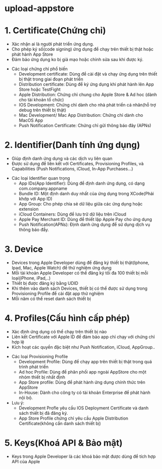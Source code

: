 # upload-appstore

# 1. Certificate(Chứng chỉ)
  - Xác nhận ai là người phát triển ứng dụng.
  - Cho phép ký số(code signing) ứng dụng để chạy trên thiết bị thật hoặc phát hành App Store
  - Đảm bảo ứng dụng ko bị giả mạo hoặc chỉnh sửa sau khi được ký.
  * Các loại chứng chỉ phổ biến
    - Development certificate: Dùng để cài đặt và chạy ứng dụng trên thiết bị thật trong giai đoạn phát triển
    - Distribution certificate: Dùng để ký ứng dụng khi phát hành lên App Store hoặc TestFight
    - Apple Distribution: Chứng chỉ chung cho Apple Store & Ad hoc (dành cho tài khoản tổ chức)
    - IOS Development: Chứng chỉ dành cho nhà phát triển cá nhân(hỗ trợ debug trên thiết bị thật)
    - Mac Development/ Mac App Distribution: Chứng chỉ dành cho MacOS App
    - Push Notification Certificate: Chứng chỉ gửi thông báo đây (APNs)

# 2. Identifier(Danh tính ứng dụng)
  - Giúp định danh ứng dụng và các dịch vụ liên quan
  - Được sử dụng để liên kết với Certificates, Provisioning Profiles, và Capabilities (Push Notifications, iCloud, In-App Purchases...)
  * Các loại Identifier quan trọng
    - App IDs(App Identifier): Dùng để định danh ứng dụng, có dạng com.company.appname
    - Bundle ID: Một định danh duy nhất của ứng dụng trong XCode(Phải khớp với App ID)
    - App Group: Cho phép chia sẻ dữ liệu giữa các ứng dụng hoặc extension
    - iCloud Containers: Dùng để lưu trữ dữ liệu trên iCloud
    - Apple Pay Merchant ID: Dùng để thiết lập Apple Pay cho ứng dụng
    - Push Notification(APNs): Định danh ứng dụng để sử dụng dịch vụ thông báo đẩy.
   
# 3. Device
  - Devices trong Apple Developer dùng để đăng ký thiết bị thật(Iphone, Ipad, Mac, Apple Watch) để thử nghiệm ứng dụng 
  - Mỗi tài khoản Apple Developer có thể đăng ký tối đa 100 thiết bị mỗi loại(iPhone, iPad,..)
  - Thiết bị được đăng ký bằng UDID
  - Khi thêm vào danh sách Devices, thiết bị có thể được sử dụng trong Provisioning Profile để cài đặt app thử nghiệm
  - Mỗi năm có thể reset danh sách thiết bị

# 4. Profiles(Cấu hình cấp phép)
  - Xác định ứng dụng có thể chạy trên thiết bị nào
  - Liên kết Certificate với Apple ID để đảm bảo app chỉ chạy với chứng chỉ hợp lệ
  - Kích hoạt các quyền đặc biệt như Push Notification, iCloud, AppGroup..
  * Các loại Provisioning Profile
    - Development Profile: Dùng để chạy app trên thiết bị thật trong quá trình phát triển
    - Ad hoc Profile: Dùng để phân phối app ngoài AppStore cho một nhóm thiết bị nhất định
    - App Store profile: Dùng để phát hành ứng dụng chính thức trên AppStore
    - In-House: Dành cho công ty có tài khoản Enterprise để phát hành nội bộ.
  * Lưu ý:
    - Development Profle yêu cầu IOS Deployment Certificate và danh sách thiết bị đã đăng ký.
    - App Store Profile chứng chỉ yêu cầu Apple Distribution Certificate(không cần danh sách thiết bị)

# 5. Keys(Khoá API & Bảo mật)
  - Keys trong Apple Developer là các khoá bảo mật được dùng để tích hợp API của Apple
  
